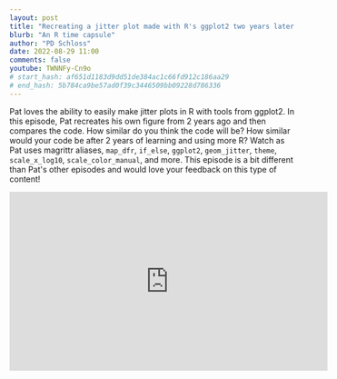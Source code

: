 ```yaml
---
layout: post
title: "Recreating a jitter plot made with R's ggplot2 two years later (CC243)"
blurb: "An R time capsule"
author: "PD Schloss"
date: 2022-08-29 11:00
comments: false
youtube: TWNNFy-Cn9o
# start_hash: af651d1183d9dd51de384ac1c66fd912c186aa29
# end_hash: 5b784ca9be57ad0f39c3446509bb09228d786336
---
```


Pat loves the ability to easily make jitter plots in R with tools from ggplot2. In this episode, Pat recreates his own figure from 2 years ago and then compares the code. How similar do you think the code will be? How similar would your code be after 2 years of learning and using more R? Watch as Pat uses magrittr aliases, `map_dfr`, `if_else`, `ggplot2`, `geom_jitter`, `theme`, `scale_x_log10`, `scale_color_manual`, and more. This episode is a bit different than Pat's other episodes and would love your feedback on this type of content!


<iframe style="margin: 0 auto;display:block;" width="560" height="315" src="https://www.youtube.com/embed/{{ page.youtube }}" frameborder="0" allow="accelerometer; autoplay; encrypted-media; gyroscope; picture-in-picture" allowfullscreen></iframe>


<!-- ## Code

You can browse the state of the repository at the
* [beginning of the episode](https://github.com/riffomonas/climate_viz/tree/{{ page.start_hash }})
* [end of the episode](https://github.com/riffomonas/climate_viz/tree/{{ page.end_hash }}) -->
